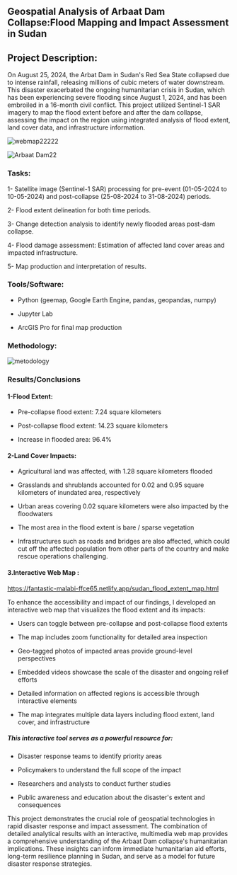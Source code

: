 ## Geospatial Analysis of Arbaat Dam Collapse:Flood Mapping and Impact Assessment in Sudan
## Project Description:
On August 25, 2024, the Arbat Dam in Sudan's Red Sea State collapsed due to intense rainfall, releasing millions of cubic meters of water downstream. This disaster exacerbated the ongoing humanitarian crisis in Sudan, which has been experiencing severe flooding since August 1, 2024, and has been embroiled in a 16-month civil conflict. This project utilized Sentinel-1 SAR imagery to map the flood extent before and after the dam collapse, assessing the impact on the region using integrated analysis of flood extent, land cover data, and infrastructure information.

![webmap22222](https://github.com/user-attachments/assets/e6112d84-3f4e-46bc-ab95-b06709636b95)


![Arbaat Dam22](https://github.com/user-attachments/assets/dd82aae6-05fc-4c91-9f7a-5baaf40aeeb5)



### Tasks:
1- Satellite image (Sentinel-1 SAR) processing for pre-event (01-05-2024 to 10-05-2024) and post-collapse (25-08-2024 to 31-08-2024) periods.

2- Flood extent delineation for both time periods.

3- Change detection analysis to identify newly flooded areas post-dam collapse.

4- Flood damage assessment: Estimation of affected land cover areas and impacted infrastructure.

5- Map production and interpretation of results.

### Tools/Software:
- Python (geemap, Google Earth Engine, pandas, geopandas, numpy)

- Jupyter Lab

- ArcGIS Pro for final map production

 ### Methodology: 
![metodology](https://github.com/user-attachments/assets/ef0bf8db-3181-4233-ba44-882147450524)

### Results/Conclusions
#### 1-Flood Extent:

- Pre-collapse flood extent: 7.24 square kilometers

- Post-collapse flood extent: 14.23 square kilometers

- Increase in flooded area: 96.4% 

#### 2-Land Cover Impacts:

- Agricultural land was affected, with 1.28 square kilometers flooded

- Grasslands and shrublands accounted for 0.02 and 0.95 square kilometers of inundated area, respectively

- Urban areas covering 0.02 square kilometers were also impacted by the floodwaters

- The most area in the flood extent is bare / sparse vegetation

- Infrastructures such as roads and bridges are also affected, which could cut off the affected population from other parts of the country and make rescue operations challenging.


#### 3.Interactive Web Map : 
https://fantastic-malabi-ffce65.netlify.app/sudan_flood_extent_map.html

To enhance the accessibility and impact of our findings, I developed an interactive web map that visualizes the flood extent and its impacts:

- Users can toggle between pre-collapse and post-collapse flood extents

- The map includes zoom functionality for detailed area inspection

- Geo-tagged photos of impacted areas provide ground-level perspectives

- Embedded videos showcase the scale of the disaster and ongoing relief efforts

- Detailed information on affected regions is accessible through interactive elements

- The map integrates multiple data layers including flood extent, land cover, and infrastructure

##### This interactive tool serves as a powerful resource for:

- Disaster response teams to identify priority areas

- Policymakers to understand the full scope of the impact

- Researchers and analysts to conduct further studies

- Public awareness and education about the disaster's extent and consequences

This project demonstrates the crucial role of geospatial technologies in rapid disaster response and impact assessment. The combination of detailed analytical results with an interactive, multimedia web map provides a comprehensive understanding of the Arbaat Dam collapse's humanitarian implications. These insights can inform immediate humanitarian aid efforts, long-term resilience planning in Sudan, and serve as a model for future disaster response strategies. 




